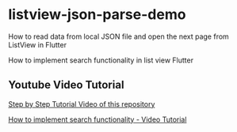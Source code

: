 # listview-json-parse-demo
 How to read data from local JSON file and open the next page from ListView in Flutter

 How to implement search functionality in list view Flutter
  
## Youtube Video Tutorial

[Step by Step Tutorial Video of this repository](https://youtu.be/Vll8ARb05qY)

[How to implement search functionality - Video Tutorial](https://youtu.be/qcccrIEY798)
